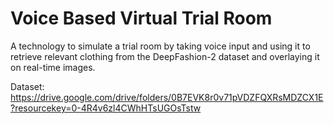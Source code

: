 # Voice Based Virtual Trial Room
A technology to simulate a trial room by taking voice input and using it to retrieve relevant clothing from
the DeepFashion-2 dataset and overlaying it on real-time images.

Dataset: https://drive.google.com/drive/folders/0B7EVK8r0v71pVDZFQXRsMDZCX1E?resourcekey=0-4R4v6zl4CWhHTsUGOsTstw
